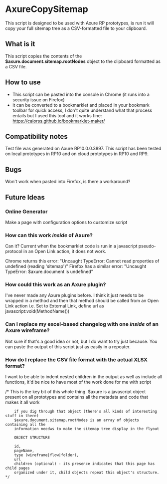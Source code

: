# AxureCopySitemap    
This script is designed to be used with Axure RP prototypes,  is run it will copy your full sitemap tree as a CSV-formatted file to your clipboard. 

## What is it
This script copies the contents of the **$axure.document.sitemap.rootNodes** object to the clipboard formatted as a CSV file.  

## How to use 
* This script can be pasted into the console in Chrome (it runs into a security issue on Firefox)
* it can be converted to a bookmarklet and placed in your bookmark toolbar for quick access, I don't quite understand what that process entails but I used this tool and it works fine: https://caiorss.github.io/bookmarklet-maker/

## Compatibility notes
Test file was generated on Axure RP10.0.0.3897. This script has been tested on local prototypes in RP10 and on cloud prototypes in RP10 and RP9.

## Bugs
Won't work when pasted into Firefox, is there a workaround? 

## Future Ideas
### Online Generator
Make a page with configuration options to customize script

### How can this work *inside* of Axure? 
Can it? Current when the bookmarklet code is run in a javascript pseudo-protocol in an Open Link action, it does not work.

Chrome returns this error:  "Uncaught TypeError: Cannot read properties of undefined (reading 'sitemap')"
Firefox has a similar error: "Uncaught TypeError: $axure.document is undefined"

### How could this work as an Axure plugin? 
I've never made any Axure plugins before. I think it just needs to be wrapped in a method and then that method should be called from an Open Link action i.e. Set to External Link, define url as javascript:void(MethodName())

### Can I replace my excel-based changelog with one *inside* of an Axure wireframe?
Not sure if that's a good idea or not, but I do want to try just because. You can paste the output of this script just as easily in a repeater. 

### How do I replace the CSV file format with the actual XLSX format? 
I want to be able to indent nested children in the output as well as include all functions, it'd be nice to have most of the work done for me with script

 /* 
        This is the key bit of this whole thing. $axure is a javascript 
        object present on all prototypes and contains all the metadata 
        and code that makes it all work

        if you dig through that object (there's all kinds of interesting stuff in there)
        $axure.document.sitemap.rootNodes is an array of objects containing all the
        information needws to make the sitemap tree display in the flyout

        OBJECT STRUCTURE

        id,
        pageName,
        type (wireframe|flow|folder),
        url
        children (optional) - its presence indicates that this page has child pages 
        organized under it, child objects repeat this object's structure.
    */


